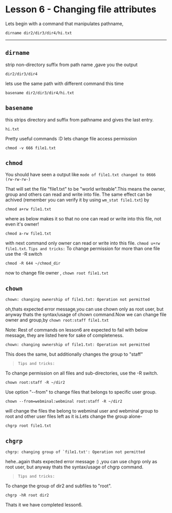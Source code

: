 

# Lesson 6 - Changing file attributes

Lets begin with a command that manipulates pathname,

	dirname dir2/dir3/dir4/hi.txt



----


## `dirname`

strip non-directory suffix from path name ,gave you the output

	dir2/dir3/dir4

lets use the same path with different command this time

	basename dir2/dir3/dir4/hi.txt




## `basename`

this strips directory and suffix from pathname and gives the last entry.

	hi.txt

Pretty useful commands :D lets change file access permission

	chmod -v 666 file1.txt

## `chmod`


You should have seen a output like `mode of file1.txt changed to 0666 (rw-rw-rw-)`

That will set the file "file1.txt" to be "world writeable".This means 
the owner, group and others can read and write into file. The same 
effect can be achived (remember you can verify it by using `wm_stat file1.txt`) 
by

	chmod a+rw file1.txt

where as below makes it so that no one can read or write into this file, not even it's owner!

	chmod a-rw file1.txt

with next command only owner can read or write into this file. `chmod u+rw file1.txt`.
`Tips and tricks:` To change permission for more than one file  use the -R switch

	chmod -R 644 ~/chmod_dir
now to change file owner , `chown root file1.txt`
## `chown`

`chown: changing ownership of file1.txt: Operation not permitted`

oh,thats expected error message,you can use chown only as root user,
but anyway thats the syntax/usage of chown command.Now we can change
file owner and group,by `chown root:staff file1.txt`

Note: Rest of commands on lesson6 are expected to fail with below message,
they are listed here for sake of completeness.

`chown: changing ownership of file1.txt: Operation not permitted`

This does the same, but additionally changes the group to "staff"

>`Tips and tricks:`

To change permission on all files and sub-directories, use the -R switch.

	chown root:staff -R ~/dir2

Use option "--from" to change files that belongs to specific user group.

	chown --from=webminal:webminal root:staff -R ~/dir2

will change the files the belong to webminal user and webminal group to root
and other user files left as it is.Lets change the group alone-

	chgrp root file1.txt
## `chgrp`

	chgrp: changing group of `file1.txt': Operation not permitted

hehe..again thats expected error message :) ,you can use chgrp only as root user,
but anyway thats the syntax/usage of chgrp command.

>`Tips and tricks:`

To change the group of dir2 and subfiles to "root". 

	chgrp -hR root dir2

Thats it we have completed lesson6.

